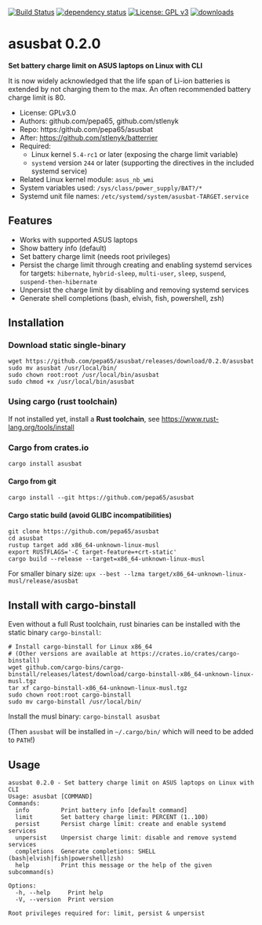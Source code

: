 [![Build Status](https://github.com/pepa65/asusbat/actions/workflows/ci.yml/badge.svg?branch=main)](https://github.com/pepa65/asusbat/actions/workflows/ci.yml)
[![dependency status](https://deps.rs/repo/github/pepa65/asusbat/status.svg)](https://deps.rs/repo/github/pepa65/asusbat)
[![License: GPL v3](https://img.shields.io/badge/License-GPLv3-blue.svg)](https://www.gnu.org/licenses/gpl-3.0)
[![downloads](https://img.shields.io/crates/d/asusbat.svg)](https://crates.io/crates/asusbat)

# asusbat 0.2.0
**Set battery charge limit on ASUS laptops on Linux with CLI**

It is now widely acknowledged that the life span of Li-ion batteries is extended by not charging them to the max.
An often recommended battery charge limit is 80.

* License: GPLv3.0
* Authors: github.com/pepa65, github.com/stlenyk
* Repo: https:/github.com/pepa65/asusbat
* After: https://github.com/stlenyk/batterrier
* Required:
  - Linux kernel `5.4-rc1` or later (exposing the charge limit variable)
  - `systemd` version `244` or later (supporting the directives in the included systemd service)
* Related Linux kernel module: `asus_nb_wmi`
* System variables used: `/sys/class/power_supply/BAT?/*`
* Systemd unit file names: `/etc/systemd/system/asusbat-TARGET.service`

## Features
* Works with supported ASUS laptops
* Show battery info (default)
* Set battery charge limit (needs root privileges)
* Persist the charge limit through creating and enabling systemd services for targets:
  `hibernate`, `hybrid-sleep`, `multi-user`, `sleep`, `suspend`, `suspend-then-hibernate`
* Unpersist the charge limit by disabling and removing systemd services
* Generate shell completions (bash, elvish, fish, powershell, zsh)

## Installation
### Download static single-binary
```
wget https://github.com/pepa65/asusbat/releases/download/0.2.0/asusbat
sudo mv asusbat /usr/local/bin/
sudo chown root:root /usr/local/bin/asusbat
sudo chmod +x /usr/local/bin/asusbat
```

### Using cargo (rust toolchain)
If not installed yet, install a **Rust toolchain**, see https://www.rust-lang.org/tools/install

### Cargo from crates.io
`cargo install asusbat`

#### Cargo from git
`cargo install --git https://github.com/pepa65/asusbat`

#### Cargo static build (avoid GLIBC incompatibilities)
```
git clone https://github.com/pepa65/asusbat
cd asusbat
rustup target add x86_64-unknown-linux-musl
export RUSTFLAGS='-C target-feature=+crt-static'
cargo build --release --target=x86_64-unknown-linux-musl
```

For smaller binary size: `upx --best --lzma target/x86_64-unknown-linux-musl/release/asusbat`

## Install with cargo-binstall
Even without a full Rust toolchain, rust binaries can be installed with the static binary `cargo-binstall`:

```
# Install cargo-binstall for Linux x86_64
# (Other versions are available at https://crates.io/crates/cargo-binstall)
wget github.com/cargo-bins/cargo-binstall/releases/latest/download/cargo-binstall-x86_64-unknown-linux-musl.tgz
tar xf cargo-binstall-x86_64-unknown-linux-musl.tgz
sudo chown root:root cargo-binstall
sudo mv cargo-binstall /usr/local/bin/
```

Install the musl binary: `cargo-binstall asusbat`

(Then `asusbat` will be installed in `~/.cargo/bin/` which will need to be added to `PATH`!)

## Usage
```
asusbat 0.2.0 - Set battery charge limit on ASUS laptops on Linux with CLI
Usage: asusbat [COMMAND]
Commands:
  info         Print battery info [default command]
  limit        Set battery charge limit: PERCENT (1..100)
  persist      Persist charge limit: create and enable systemd services
  unpersist    Unpersist charge limit: disable and remove systemd services
  completions  Generate completions: SHELL (bash|elvish|fish|powershell|zsh)
  help         Print this message or the help of the given subcommand(s)

Options:
  -h, --help     Print help
  -V, --version  Print version

Root privileges required for: limit, persist & unpersist
```
